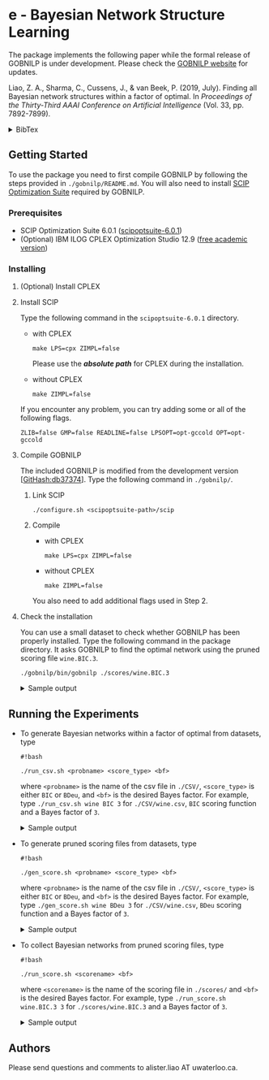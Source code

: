 # e - Bayesian Network Structure Learning

The package implements the following paper while the formal release of GOBNILP is under development. Please check the [GOBNILP website](https://www.cs.york.ac.uk/aig/sw/gobnilp/#aaai19) for updates.

Liao, Z. A., Sharma, C., Cussens, J., & van Beek, P. (2019, July). Finding all Bayesian network structures within a factor of optimal. In *Proceedings of the Thirty-Third AAAI Conference on Artificial Intelligence* (Vol. 33, pp. 7892-7899).
<details>
  <summary>BibTex</summary>  
<p>

```
@inproceedings{liao2019finding,
  title={Finding all {B}ayesian network structures within a factor of optimal},
  author={Liao, Zhenyu A. and Sharma, Charupriya and Cussens, James and van Beek, Peter},
  booktitle={Proceedings of the Thirty-Third AAAI Conference on Artificial Intelligence},
  volume={33},
  pages={7892--7899},
  year={2019}
}
```

</p>
</details>

## Getting Started

To use the package you need to first compile GOBNILP by following the steps provided in `./gobnilp/README.md`. You will also need to install [SCIP Optimization Suite](http://scip.zib.de/) required by GOBNILP.

### Prerequisites

* SCIP Optimization Suite 6.0.1 ([scipoptsuite-6.0.1](https://scip.zib.de/index.php#download))
* (Optional) IBM ILOG CPLEX Optimization Studio 12.9 ([free academic version](https://my15.digitalexperience.ibm.com/b73a5759-c6a6-4033-ab6b-d9d4f9a6d65b/dxsites/151914d1-03d2-48fe-97d9-d21166848e65/technology/data-science))

### Installing

1. (Optional) Install CPLEX
2. Install SCIP

    Type the following command in the `scipoptsuite-6.0.1` directory.

    * with CPLEX

      ```
      make LPS=cpx ZIMPL=false
      ```

      Please use the ***absolute path*** for CPLEX during the installation.
    * without CPLEX

      ```
      make ZIMPL=false
      ```

    If you encounter any problem, you can try adding some or all of the following flags.

    ```
    ZLIB=false GMP=false READLINE=false LPSOPT=opt-gccold OPT=opt-gccold
    ```

3. Compile GOBNILP

    The included GOBNILP is modified from the development version [[GitHash:db37374](https://bitbucket.org/jamescussens/gobnilp/src/db373747e76955f35437170f9641c9130bf50e9a/)]. Type the following command in `./gobnilp/`.

    1. Link SCIP

        ```
        ./configure.sh <scipoptsuite-path>/scip
        ```

    2. Compile
        * with CPLEX

          ```
          make LPS=cpx ZIMPL=false
          ```

        * without CPLEX

          ```
          make ZIMPL=false
          ```

        You also need to add additional flags used in Step 2.

4. Check the installation

    You can use a small dataset to check whether GOBNILP has been properly installed. Type the following command in the package directory. It asks GOBNILP to find the optimal network using the pruned scoring file `wine.BIC.3`.

    ```
    ./gobnilp/bin/gobnilp ./scores/wine.BIC.3
    ```

    <details>
      <summary>Sample output</summary>  
    <p>

    ```
    GOBNILP version development [GitHash: 9f8daa2 ]
    Solving the BN structure learning problem using SCIP.

    SCIP version 6.0.2 [precision: 8 byte] [memory: block] [mode: optimized] [LP solver: CPLEX 12.9.0.0] [GitHash: e639a0059d]
    Copyright (C) 2002-2019 Konrad-Zuse-Zentrum fuer Informationstechnik Berlin (ZIB)

    WARNING: Parameter file <gobnilp.set> not found - using default settings.
    WARNING: Input file format not recognised - assuming it is Jaakkola.
    File name:		./scores/wine.BIC.3
    Problem name:		wine
    Number of variables: 14
    Number of candidate parent sets: 592

    presolving (4 rounds: 4 fast, 3 medium, 2 exhaustive):
     99 deleted vars, 36 deleted constraints, 0 added constraints, 0 tightened bounds, 0 added holes, 81 changed sides, 81 changed coefficients
     0 implications, 4554 cliques
    presolved problem has 738 variables (738 bin, 0 int, 0 impl, 0 cont) and 450 constraints

    time | Best Network Found So Far |   Best Network Possible   | mem |  gap   |objleav|infleav
     0.2s|       -1.286816e+03       |        0.000000e+00       |9754k|    Inf |     0 |     0
     0.2s|       -1.276888e+03       |       -1.174130e+03       |9759k|   8.75%|     0 |     0
     0.2s|       -1.262882e+03       |       -1.194630e+03       |9767k|   5.71%|     0 |     0
     0.2s|       -1.262502e+03       |       -1.198862e+03       |9775k|   5.31%|     0 |     0
     0.2s|       -1.259041e+03       |       -1.214714e+03       |9820k|   3.65%|     0 |     0
     0.7s|       -1.258446e+03       |       -1.256731e+03       |  26M|   0.14%|     0 |     0
     1.4s|       -1.258446e+03       |       -1.258446e+03       |  50M|   0.00%|     0 |     0

    SCIP Status        : problem is solved [optimal solution found]
    Solving Time (sec) : 1.43
    Solving Nodes      : 1
    Primal Bound       : -1.25844590861000e+03 (13 solutions)
    Dual Bound         : -1.25844590861000e+03
    Gap                : 0.00 %
    0<-7,12, -121.535985
    1<-0, -72.056337
    2<-0, -90.136687
    3<-0, -123.583712
    4<-0,3, -94.653216
    5<-0, -116.096894
    6<-7, -54.213399
    7<-12, -71.276573
    8<-4,12, -93.494926
    9<-2,7, -95.559163
    10<-0, -62.365545
    11<-0, -94.357428
    12<- -123.759669
    13<-0, -45.356374
    BN score is -1258.445909
    ```

    </p>
    </details>

## Running the Experiments

* To generate Bayesian networks within a factor of optimal from datasets, type

  ```
  #!bash

  ./run_csv.sh <probname> <score_type> <bf>
  ```

  where `<probname>` is the name of the csv file in `./CSV/`, `<score_type>` is either `BIC` or `BDeu`, and `<bf>` is the desired Bayes factor. For example, type `./run_csv.sh wine BIC 3` for `./CSV/wine.csv`, `BIC` scoring function and a Bayes factor of `3`.
  <details>
    <summary>Sample output</summary>  
  <p>

  ```
  GOBNILP version development [GitHash: 9f8daa2 ]
  Solving the BN structure learning problem using SCIP.

  SCIP version 6.0.2 [precision: 8 byte] [memory: block] [mode: optimized] [LP solver: CPLEX 12.9.0.0] [GitHash: e639a0059d]
  Copyright (C) 2002-2019 Konrad-Zuse-Zentrum fuer Informationstechnik Berlin (ZIB)

  Reading parameter file <./scores/settings/wine.BIC.3>.
  File name:		./CSV/wine.csv
  Problem name:		wine
  Writing scores to ./scores/wine.BIC.3
  GOBNILP version development [GitHash: 9f8daa2 ]
  Solving the BN structure learning problem using SCIP.

  SCIP version 6.0.2 [precision: 8 byte] [memory: block] [mode: optimized] [LP solver: CPLEX 12.9.0.0] [GitHash: e639a0059d]
  Copyright (C) 2002-2019 Konrad-Zuse-Zentrum fuer Informationstechnik Berlin (ZIB)

  Reading parameter file <./results/settings/wine.BIC.3.opt>.
  File name:		./scores/wine.BIC.3
  Problem name:		wine.BIC
  Number of variables: 14
  Number of candidate parent sets: 931

  presolving (3 rounds: 3 fast, 2 medium, 1 exhaustive):
   100 deleted vars, 18 deleted constraints, 0 added constraints, 0 tightened bounds, 0 added holes, 91 changed sides, 91 changed coefficients
   0 implications, 10028 cliques
  presolved problem has 1104 variables (1104 bin, 0 int, 0 impl, 0 cont) and 587 constraints

  time | Best Network Found So Far |   Best Network Possible   | mem |  gap   |objleav|infleav
   0.2s|       -1.286816e+03       |        0.000000e+00       |  14M|    Inf |     0 |     0

  ...

  SCIP Status        : problem is solved [optimal solution found]
  Solving Time (sec) : 1.52
  Solving Nodes      : 1
  Primal Bound       : -1.25844590861000e+03 (19 solutions)
  Dual Bound         : -1.25844590861000e+03
  Gap                : 0.00 %
  Writing output to ./results/wine.BIC.3.opt

  GOBNILP version development [GitHash: 9f8daa2 ]
  Solving the BN structure learning problem using SCIP.

  SCIP version 6.0.2 [precision: 8 byte] [memory: block] [mode: optimized] [LP solver: CPLEX 12.9.0.0] [GitHash: e639a0059d]
  Copyright (C) 2002-2019 Konrad-Zuse-Zentrum fuer Informationstechnik Berlin (ZIB)

  Reading parameter file <./results/settings/wine.BIC.3>.
  File name:		./scores/wine.BIC.3
  Problem name:		wine.BIC
  Number of variables: 14
  Number of candidate parent sets: 931

  WARNING: counting forces parameter <misc/usesymmetry> to 0
  presolving:
  (round 1, fast)       9 del vars, 18 del conss, 0 add conss, 0 chg bounds, 0 chg sides, 0 chg coeffs, 0 upgd conss, 0 impls, 584 clqs
     (0.2s) probing: 1000/1195 (83.7%) - 0 fixings, 0 aggregations, 10998 implications, 0 bound changes
     (0.2s) probing: 1001/1195 (83.8%) - 0 fixings, 0 aggregations, 11006 implications, 0 bound changes
     (0.2s) probing aborted: 1000/1000 successive useless probings
  presolving (2 rounds: 2 fast, 1 medium, 1 exhaustive):
   9 deleted vars, 18 deleted constraints, 0 added constraints, 0 tightened bounds, 0 added holes, 0 changed sides, 0 changed coefficients
   0 implications, 11590 cliques
  presolved problem has 1195 variables (1195 bin, 0 int, 0 impl, 0 cont) and 587 constraints
        2 constraints of type <metadata>
      584 constraints of type <setppc>
        1 constraints of type <dagcluster>
  Presolving Time: 0.15

   time | node  | left  |LP iter|LP it/n| mem |mdpt |frac |vars |cons |cols |rows |cuts |confs|strbr|  dualbound   | primalbound  |  gap   
    0.2s|     1 |     0 |    15 |     - |  12M|   0 |   0 |1195 | 587 |1195 | 584 |   0 |   0 |   0 |-1.174130e+03 |-1.259545e+03*|   7.27%

  ...

  SCIP Status        : problem is solved [infeasible] (objective limit reached)
  Solving Time (sec) : 3.35
  Solving Nodes      : 2792
  Primal Bound       : -1.25954452128867e+03 (objective limit, 0 solutions)
  Dual Bound         : -1.25954452128867e+03
  Gap                : 0.00 %
  Found this many solutions: 308
  Solutions written to ./results/wine.BIC.3.
  ```

  </p>
  </details>

* To generate pruned scoring files from datasets, type

  ```
  #!bash

  ./gen_score.sh <probname> <score_type> <bf>
  ```

  where `<probname>` is the name of the csv file in `./CSV/`, `<score_type>` is either `BIC` or `BDeu`, and `<bf>` is the desired Bayes factor. For example, type `./gen_score.sh wine BDeu 3` for `./CSV/wine.csv`, `BDeu` scoring function and a Bayes factor of `3`.
  <details>
    <summary>Sample output</summary>  
  <p>

  ```
  GOBNILP version development [GitHash: 9f8daa2 ]
  Solving the BN structure learning problem using SCIP.

  SCIP version 6.0.2 [precision: 8 byte] [memory: block] [mode: optimized] [LP solver: CPLEX 12.9.0.0] [GitHash: e639a0059d]
  Copyright (C) 2002-2019 Konrad-Zuse-Zentrum fuer Informationstechnik Berlin (ZIB)

  Reading parameter file <./scores/settings/wine.BDeu.3>.
  File name:		./CSV/wine.csv
  Problem name:		wine
  Writing scores to ./scores/wine.BDeu.3
  ```

  </p>
  </details>

* To collect Bayesian networks from pruned scoring files, type
  ```
  #!bash

  ./run_score.sh <scorename> <bf>
  ```
  where `<scorename>` is the name of the scoring file in `./scores/` and `<bf>` is the desired Bayes factor. For example, type `./run_score.sh wine.BIC.3 3` for `./scores/wine.BIC.3` and a Bayes factor of `3`.
  <details>
    <summary>Sample output</summary>  
  <p>

  ```
  GOBNILP version development [GitHash: 9f8daa2 ]
  Solving the BN structure learning problem using SCIP.

  SCIP version 6.0.2 [precision: 8 byte] [memory: block] [mode: optimized] [LP solver: CPLEX 12.9.0.0] [GitHash: e639a0059d]
  Copyright (C) 2002-2019 Konrad-Zuse-Zentrum fuer Informationstechnik Berlin (ZIB)

  Reading parameter file <./results/settings/wine.BIC.3.opt>.
  File name:		./scores/wine.BIC.3
  Problem name:		wine.BIC
  Number of variables: 14
  Number of candidate parent sets: 931

  presolving (3 rounds: 3 fast, 2 medium, 1 exhaustive):
   100 deleted vars, 18 deleted constraints, 0 added constraints, 0 tightened bounds, 0 added holes, 91 changed sides, 91 changed coefficients
   0 implications, 10028 cliques
  presolved problem has 1104 variables (1104 bin, 0 int, 0 impl, 0 cont) and 587 constraints

  time | Best Network Found So Far |   Best Network Possible   | mem |  gap   |objleav|infleav
   0.4s|       -1.286816e+03       |        0.000000e+00       |  14M|    Inf |     0 |     0

  ...

  SCIP Status        : problem is solved [optimal solution found]
  Solving Time (sec) : 1.74
  Solving Nodes      : 1
  Primal Bound       : -1.25844590861000e+03 (19 solutions)
  Dual Bound         : -1.25844590861000e+03
  Gap                : 0.00 %
  Writing output to ./results/wine.BIC.3.opt

  GOBNILP version development [GitHash: 9f8daa2 ]
  Solving the BN structure learning problem using SCIP.

  SCIP version 6.0.2 [precision: 8 byte] [memory: block] [mode: optimized] [LP solver: CPLEX 12.9.0.0] [GitHash: e639a0059d]
  Copyright (C) 2002-2019 Konrad-Zuse-Zentrum fuer Informationstechnik Berlin (ZIB)

  Reading parameter file <./results/settings/wine.BIC.3>.
  File name:		./scores/wine.BIC.3
  Problem name:		wine.BIC
  Number of variables: 14
  Number of candidate parent sets: 931

  WARNING: counting forces parameter <misc/usesymmetry> to 0
  presolving:
  (round 1, fast)       9 del vars, 18 del conss, 0 add conss, 0 chg bounds, 0 chg sides, 0 chg coeffs, 0 upgd conss, 0 impls, 584 clqs
     (0.2s) probing: 1000/1195 (83.7%) - 0 fixings, 0 aggregations, 10998 implications, 0 bound changes
     (0.2s) probing: 1001/1195 (83.8%) - 0 fixings, 0 aggregations, 11006 implications, 0 bound changes
     (0.2s) probing aborted: 1000/1000 successive useless probings
  presolving (2 rounds: 2 fast, 1 medium, 1 exhaustive):
   9 deleted vars, 18 deleted constraints, 0 added constraints, 0 tightened bounds, 0 added holes, 0 changed sides, 0 changed coefficients
   0 implications, 11590 cliques
  presolved problem has 1195 variables (1195 bin, 0 int, 0 impl, 0 cont) and 587 constraints
        2 constraints of type <metadata>
      584 constraints of type <setppc>
        1 constraints of type <dagcluster>
  Presolving Time: 0.16

   time | node  | left  |LP iter|LP it/n| mem |mdpt |frac |vars |cons |cols |rows |cuts |confs|strbr|  dualbound   | primalbound  |  gap   
    0.2s|     1 |     0 |    15 |     - |  12M|   0 |   0 |1195 | 587 |1195 | 584 |   0 |   0 |   0 |-1.174130e+03 |-1.259545e+03*|   7.27%

  ...

  SCIP Status        : problem is solved [infeasible] (objective limit reached)
  Solving Time (sec) : 3.54
  Solving Nodes      : 2792
  Primal Bound       : -1.25954452128867e+03 (objective limit, 0 solutions)
  Dual Bound         : -1.25954452128867e+03
  Gap                : 0.00 %
  Found this many solutions: 308
  Solutions written to ./results/wine.BIC.3.
  ```

  </p>
  </details>

## Authors
Please send questions and comments to alister.liao AT uwaterloo.ca.
